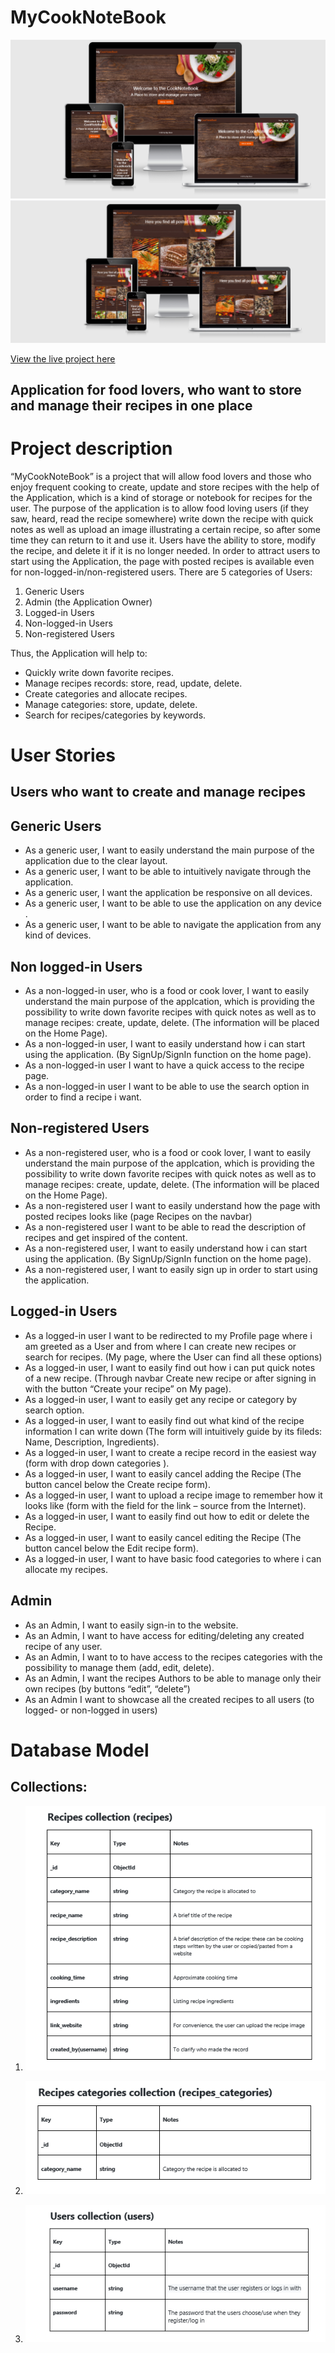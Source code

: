 # MyCookNoteBook

![Home page](/static/images/screen_home.png)
![Recipe page](/static/images/screen_recipes.png)

[View the live project here](http://mycook-book-project.herokuapp.com/)
## Application for food lovers, who want to store and manage their recipes in one place
# Project description
“MyCookNoteBook” is a project that will allow food lovers and those who enjoy frequent cooking to create, update and store recipes with the help of the Application, which is a kind of storage or notebook for recipes for the user. 
The purpose of the application is to allow food loving users (if they saw, heard, read the recipe somewhere) write down the recipe with quick notes as well as upload an image illustrating a certain recipe, so after some time they can return to it and use it. Users have the ability to store, modify the recipe, and delete it if it is no longer needed.
In order to attract users to start using the Application, the page with posted recipes is available even for non-logged-in/non-registered users.
There are 5 categories of Users:
1.  Generic Users
2.  Admin (the Application Owner)
3.  Logged-in Users
4.  Non-logged-in Users
5.  Non-registered Users

Thus, the Application will help to:
- Quickly write down favorite recipes.
- Manage recipes records: store, read, update, delete.
- Create categories and allocate recipes.
- Manage categories: store, update, delete.
- Search for recipes/categories by keywords.

# User Stories

## Users who want to create and manage recipes 

## Generic Users
-	As a generic user, I want to easily understand the main purpose of the application due to the clear layout.
-	As a generic user, I want to be able to intuitively navigate through the application.
-	As a generic user, I want the application be responsive on all devices.
-	As a generic user, I want to be able to use the application on any device .
-	As a generic user, I want to be able to navigate the application from any kind of devices. 

## Non logged-in Users
-	As a non-logged-in user, who is a food or cook lover, I want to easily understand the main purpose of the applcation, which is providing the possibility to write down favorite recipes with quick notes as well as to manage recipes: create, update, delete. (The information will be placed on the Home Page).
-	As a non-logged-in user, I want to easily understand how i can start using the application. (By SignUp/SignIn function on the home page).  
-	As a non-logged-in user I want to have a quick access to the recipe page.
-	As a non-logged-in user I want to be able to use the search option in order to find a recipe i want.

## Non-registered Users
-	As a non-registered user, who is a food or cook lover, I want to easily understand the main purpose of the applcation, which is providing the possibility to write down favorite recipes with quick notes as well as to manage recipes: create, update, delete. (The information will be placed on the Home Page).
-	As a non-registered user I want to easily understand how the page with posted recipes looks like (page Recipes on the navbar)
-	As a non-registered user I want to be able to read the description of recipes and get inspired of the content.
-	As a non-registered user, I want to easily understand how i can start using the application. (By SignUp/SignIn function on the home page).   
-	As a non-registered user, I want to easily sign up in order to start using the application.

## Logged-in Users
-	As a logged-in user I want to be redirected to my Profile page where i am greeted as a User and from where I can create new recipes or search for recipes. (My page, where the User can find all these options)
-	As a logged-in user, I want to easily find out how i can put quick notes of a new recipe. (Through navbar Create new recipe or after signing in with the button “Create your recipe” on My page). 
-	As a logged-in user, I want to easily get any recipe or category by search option.
-	As a logged-in user, I want to easily find out what kind of the recipe information I can write down (The form will intuitively guide by its fileds: Name, Description, Ingredients).
-	As a logged-in user, I want to create a recipe record in the easiest way (form with drop down categories ). 
-	As a logged-in user, I want to easily cancel adding the Recipe (The button cancel below the Create recipe form).
-	As a logged-in user, I want to upload a recipe image to remember how it looks like (form with the field for the link – source from the Internet). 
-	As a logged-in user, I want to easily find out how to edit or delete the Recipe.
-	As a logged-in user, I want to easily cancel editing the Recipe (The button cancel below the Edit recipe form).
-	As a logged-in user, I want to have basic food categories to where i can allocate my recipes.

## Admin
-	As an Admin, I want to easily sign-in to the website.
-	As an Admin, I want to have access for editing/deleting any created recipe of any user. 
-	As an Admin, I want to to have access to the recipes categories with the possibility to manage them (add, edit, delete).
-	As an Admin, I want the recipes Authors to be able to manage only their own recipes (by buttons “edit”, “delete”)
-	As an Admin I want to showcase all the created recipes to all users (to logged- or non-logged in users) 

# Database Model

## Collections:
1.	![recipes](/static/images/recipes_collection.png)

2.	![recipes_categories](/static/images/categories_collection.png)

3.	![users](/static/images/users_collection.png)

